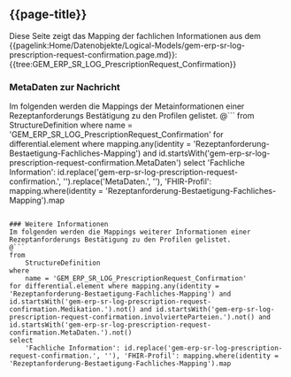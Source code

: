 ## {{page-title}}

Diese Seite zeigt das Mapping der fachlichen Informationen aus dem {{pagelink:Home/Datenobjekte/Logical-Models/gem-erp-sr-log-prescription-request-confirmation.page.md}}: {{tree:GEM_ERP_SR_LOG_PrescriptionRequest_Confirmation}}

### MetaDaten zur Nachricht
Im folgenden werden die Mappings der Metainformationen einer Rezeptanforderungs Bestätigung zu den Profilen gelistet.
@```
from
	StructureDefinition
where
	name = 'GEM_ERP_SR_LOG_PrescriptionRequest_Confirmation'
for differential.element where mapping.any(identity = 'Rezeptanforderung-Bestaetigung-Fachliches-Mapping') and id.startsWith('gem-erp-sr-log-prescription-request-confirmation.MetaDaten')
select
	'Fachliche Information': id.replace('gem-erp-sr-log-prescription-request-confirmation.', '').replace('MetaDaten.', ''), 'FHIR-Profil': mapping.where(identity = 'Rezeptanforderung-Bestaetigung-Fachliches-Mapping').map
```

### Weitere Informationen
Im folgenden werden die Mappings weiterer Informationen einer Rezeptanforderungs Bestätigung zu den Profilen gelistet.
@```
from
	StructureDefinition
where
	name = 'GEM_ERP_SR_LOG_PrescriptionRequest_Confirmation'
for differential.element where mapping.any(identity = 'Rezeptanforderung-Bestaetigung-Fachliches-Mapping') and id.startsWith('gem-erp-sr-log-prescription-request-confirmation.Medikation.').not() and id.startsWith('gem-erp-sr-log-prescription-request-confirmation.involvierteParteien.').not() and id.startsWith('gem-erp-sr-log-prescription-request-confirmation.MetaDaten.').not()
select
	'Fachliche Information': id.replace('gem-erp-sr-log-prescription-request-confirmation.', ''), 'FHIR-Profil': mapping.where(identity = 'Rezeptanforderung-Bestaetigung-Fachliches-Mapping').map
```